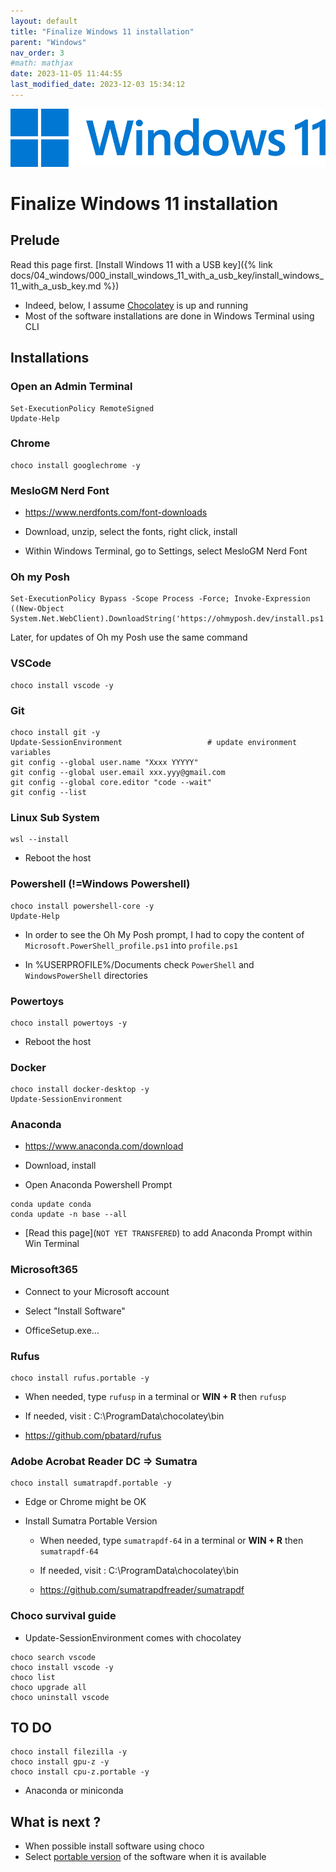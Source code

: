 ```yaml
---
layout: default
title: "Finalize Windows 11 installation"
parent: "Windows"
nav_order: 3
#math: mathjax
date: 2023-11-05 11:44:55
last_modified_date: 2023-12-03 15:34:12
---
```


<div align="center">
<img src="./assets/img01.webp" alt="" width="900" loading="lazy"/>
</div>


# Finalize Windows 11 installation


## Prelude

Read this page first. [Install Windows 11 with a USB key]({% link docs/04_windows/000_install_windows_11_with_a_usb_key/install_windows_11_with_a_usb_key.md %})

* Indeed, below, I assume [Chocolatey](https://chocolatey.org/) is up and running
* Most of the software installations are done in Windows Terminal using CLI

## Installations

### Open an Admin Terminal

```
Set-ExecutionPolicy RemoteSigned
Update-Help
```
### Chrome

```
choco install googlechrome -y
```
### MesloGM Nerd Font

* <https://www.nerdfonts.com/font-downloads>

* Download, unzip, select the fonts, right click, install

* Within Windows Terminal, go to Settings, select MesloGM Nerd Font

### Oh my Posh

```
Set-ExecutionPolicy Bypass -Scope Process -Force; Invoke-Expression ((New-Object System.Net.WebClient).DownloadString('https://ohmyposh.dev/install.ps1'))
```

Later, for updates of Oh my Posh use the same command

### VSCode

```
choco install vscode -y
```
### Git

```
choco install git -y
Update-SessionEnvironment                   # update environment variables
git config --global user.name "Xxxx YYYYY"
git config --global user.email xxx.yyy@gmail.com
git config --global core.editor "code --wait"
git config --list
```
### Linux Sub System

```
wsl --install
```

* Reboot the host

### Powershell (!=Windows Powershell)

```
choco install powershell-core -y
Update-Help
```

* In order to see the Oh My Posh prompt, I had to copy the content of `Microsoft.PowerShell_profile.ps1` into `profile.ps1`

* In %USERPROFILE%/Documents check `PowerShell` and `WindowsPowerShell` directories

### Powertoys

```
choco install powertoys -y
```

* Reboot the host

### Docker

```
choco install docker-desktop -y
Update-SessionEnvironment
```
### Anaconda

* <https://www.anaconda.com/download>

* Download, install

* Open Anaconda Powershell Prompt

```
conda update conda
conda update -n base --all
```

* [Read this page](`NOT YET TRANSFERED`) to add Anaconda Prompt within Win Terminal

### Microsoft365

* Connect to your Microsoft account

* Select "Install Software"

* OfficeSetup.exe...

### Rufus

```
choco install rufus.portable -y
```

* When needed, type `rufusp` in a terminal or **WIN + R** then `rufusp`

* If needed, visit : C:\ProgramData\chocolatey\bin

* <https://github.com/pbatard/rufus>

### Adobe Acrobat Reader DC => Sumatra

```
choco install sumatrapdf.portable -y
```

* Edge or Chrome might be OK

* Install Sumatra Portable Version
  + When needed, type `sumatrapdf-64` in a terminal or **WIN + R** then `sumatrapdf-64`

  + If needed, visit : C:\ProgramData\chocolatey\bin

  + <https://github.com/sumatrapdfreader/sumatrapdf>

### Choco survival guide

* Update-SessionEnvironment comes with chocolatey

```
choco search vscode
choco install vscode -y
choco list
choco upgrade all
choco uninstall vscode
```
## TO DO

```
choco install filezilla -y
choco install gpu-z -y
choco install cpu-z.portable -y
```

* Anaconda or miniconda 

## What is next ?

* When possible install software using choco
* Select [portable version](https://en.wikipedia.org/wiki/Portable_application) of the software when it is available

